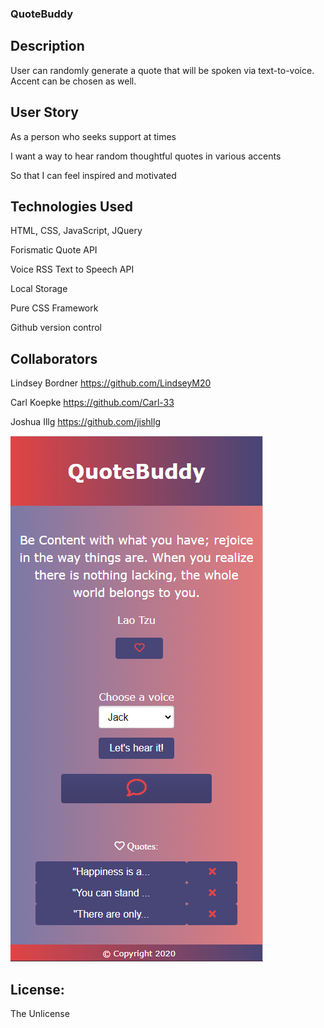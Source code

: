 ### QuoteBuddy


## Description

User can randomly generate a quote that will be spoken via text-to-voice. Accent can be chosen as well.


## User Story


As a person who seeks support at times

I want a way to hear random thoughtful quotes in various accents

So that I can feel inspired and motivated



## Technologies Used

HTML, CSS, JavaScript, JQuery

Forismatic Quote API

Voice RSS Text to Speech API

Local Storage

Pure CSS Framework

Github version control


## Collaborators

Lindsey Bordner https://github.com/LindseyM20

Carl Koepke https://github.com/Carl-33

Joshua Illg https://github.com/jishllg


![QuoteBuddy on mobile device](./assets/images/QuoteScreenshot.png)


## License:

The Unlicense
